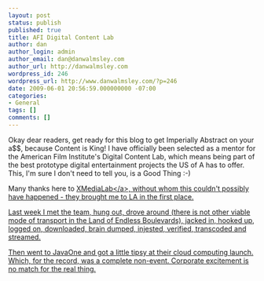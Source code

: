 ```yaml
---
layout: post
status: publish
published: true
title: AFI Digital Content Lab
author: dan
author_login: admin
author_email: dan@danwalmsley.com
author_url: http://danwalmsley.com
wordpress_id: 246
wordpress_url: http://www.danwalmsley.com/?p=246
date: 2009-06-01 20:56:59.000000000 -07:00
categories:
- General
tags: []
comments: []
---
```

Okay dear readers, get ready for this blog to get Imperially Abstract on your a$$, because Content is King! I have officially been selected as a mentor for the American Film Institute's Digital Content Lab, which means being part of the best prototype digital entertainment projects the US of A has to offer. This, I'm sure I don't need to tell you, is a Good Thing :-)

Many thanks here to <a href="http:&#47;&#47;xmedialab.com">XMediaLab<&#47;a>, without whom this couldn't possibly have happened - they brought me to LA in the first place.

Last week I met the team, hung out, drove around (there is not other viable mode of transport in the Land of Endless Boulevards), jacked in, hooked up, logged on, downloaded, brain dumped, injested, verified, transcoded and streamed.

Then went to JavaOne and got a little tipsy at their cloud computing launch. Which, for the record, was a complete non-event. Corporate excitement is no match for the real thing.
